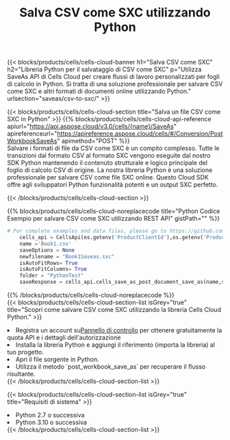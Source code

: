 ﻿---
title:  Salva CSV come SXC utilizzando Python
description:  Utilizzando Aspose.Cells Cloud SDK per Python per salvare il file in formato CSV come file in formato SXC.
kwords: Excel, Save CSV as SXC, REST, Python
howto: How to save CSV as SXC using Aspose.Cells Cloud Python library.
---
{{< blocks/products/cells/cells-cloud-banner h1="Salva CSV come SXC" h2="Libreria Python per il salvataggio di CSV come SXC" p="Utilizza SaveAs API di Cells Cloud per creare flussi di lavoro personalizzati per fogli di calcolo in Python. Si tratta di una soluzione professionale per salvare CSV come SXC e altri formati di documenti online utilizzando Python." urlsection="saveas/csv-to-sxc/" >}}

{{< blocks/products/cells/cells-cloud-section title="Salva un file CSV come SXC in Python" >}}
{{% blocks/products/cells/cells-cloud-api-reference apiurl="https://api.aspose.cloud/v3.0/cells/{name}/SaveAs" apireferenceurl="https://apireference.aspose.cloud/cells/#/Conversion/PostWorkbookSaveAs" apimethod="POST" %}}
<br/>
Salvare i formati di file da CSV come SXC è un compito complesso. Tutte le transizioni dal formato CSV al formato SXC vengono eseguite dal nostro SDK Python mantenendo il contenuto strutturale e logico principale del foglio di calcolo CSV di origine. La nostra libreria Python è una soluzione professionale per salvare CSV come file SXC online. Questo Cloud SDK offre agli sviluppatori Python funzionalità potenti e un output SXC perfetto.

{{< /blocks/products/cells/cells-cloud-section >}}

{{% blocks/products/cells/cells-cloud-noreplacecode title="Python Codice Esempio per salvare CSV come SXC utilizzando REST API" gistPath="" %}}
  
```python
# For complete examples and data files, please go to https://github.com/aspose-cells-cloud/aspose-cells-cloud-python/
    cells_api = CellsApi(os.getenv('ProductClientId'),os.getenv('ProductClientSecret'))
    name ='Book1.csv'    
    saveOptions = None
    newfilename = "Book1Saveas.sxc"
    isAutoFitRows= True
    isAutoFitColumns= True
    folder = "PythonTest"
    saveResponse = cells_api.cells_save_as_post_document_save_as(name,save_options=saveOptions, newfilename=(folder +'/' + newfilename),folder=folder)
```
  
{{% /blocks/products/cells/cells-cloud-noreplacecode %}}
<br/>
{{< blocks/products/cells/cells-cloud-section-list isGrey="true" title="Scopri come salvare CSV come SXC utilizzando la libreria Cells Cloud Python." >}}
<li> Registra un account su<a href="https://dashboard.aspose.cloud/">Pannello di controllo</a> per ottenere gratuitamente la quota API e i dettagli dell'autorizzazione</li>
<li>Installa la libreria Python e aggiungi il riferimento (importa la libreria) al tuo progetto.</li>
<li>Apri il file sorgente in Python.</li>
<li>Utilizza il metodo `post_workbook_save_as` per recuperare il flusso risultante.</li>
{{< /blocks/products/cells/cells-cloud-section-list >}}

{{< blocks/products/cells/cells-cloud-section-list isGrey="true" title="Requisiti di sistema" >}}
<li>Python 2.7 o successiva</li>
<li>Python 3.10 o successiva</li>
{{< /blocks/products/cells/cells-cloud-section-list >}}

